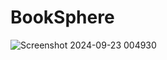 # BookSphere
![Screenshot 2024-09-23 004930](https://github.com/user-attachments/assets/d176cd21-f776-4840-aa74-57638e7483d5)
